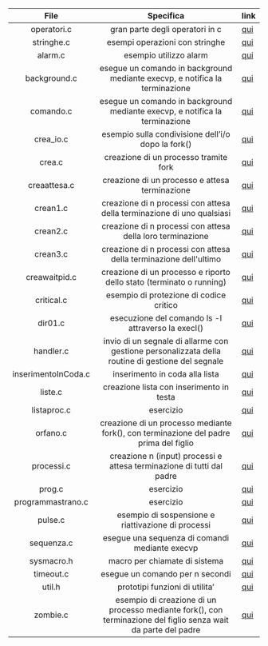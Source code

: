File | Specifica | link
------------ | ------------ | ------------ |
|<div align="center"> operatori.c </div> |  <div align="center"> gran parte degli operatori in c</div> | [qui](https://github.com/fabioguasta/learning-c/blob/master/operatori.c)
|<div align="center"> stringhe.c </div> |  <div align="center"> esempi operazioni con stringhe </div> | [qui](https://github.com/fabioguasta/learning-c/blob/master/stringhe.c)
|<div align="center"> alarm.c </div> | <div align="center"> esempio utilizzo alarm </div> | [qui](https://github.com/fabioguasta/learning-c/blob/master/alarm.c)
|<div align="center"> background.c </div> | <div align="center"> esegue un comando in background mediante execvp, e notifica la terminazione </div> | [qui](https://github.com/fabioguasta/learning-c/blob/master/background.c)
|<div align="center"> comando.c </div>| <div align="center"> esegue un comando in background mediante execvp, e notifica la terminazione </div> | [qui](https://github.com/fabioguasta/learning-c/blob/master/comando.c)
|<div align="center"> crea_io.c </div> |<div align="center"> esempio sulla condivisione dell’i/o dopo la fork() </div> | [qui](https://github.com/fabioguasta/learning-c/blob/master/crea_io.c)
|<div align="center"> crea.c </div> |  <div align="center"> creazione di un processo tramite fork </div> | [qui](https://github.com/fabioguasta/learning-c/blob/master/crea.c)
|<div align="center"> creaattesa.c </div> |  <div align="center">  creazione di un processo e attesa terminazione </div> | [qui](https://github.com/fabioguasta/learning-c/blob/master/creaattesa.c)
|<div align="center"> crean1.c </div> |  <div align="center"> creazione di n processi con attesa della terminazione di uno qualsiasi </div> | [qui](https://github.com/fabioguasta/learning-c/blob/master/crean1.c)
|<div align="center"> crean2.c </div> | <div align="center"> creazione di n processi con attesa della loro terminazione </div> | [qui](https://github.com/fabioguasta/learning-c/blob/master/crean2.c)
|<div align="center"> crean3.c </div> |  <div align="center"> creazione di n processi con attesa della terminazione dell'ultimo </div> | [qui](https://github.com/fabioguasta/learning-c/blob/master/crean3.c)
|<div align="center"> creawaitpid.c </div> |  <div align="center"> creazione di un processo e riporto dello stato (terminato o running) </div> | [qui](https://github.com/fabioguasta/learning-c/blob/master/creawaitpid.c)
|<div align="center"> critical.c </div> |  <div align="center"> esempio di protezione di codice critico </div> | [qui](https://github.com/fabioguasta/learning-c/blob/master/critical.c)
|<div align="center"> dir01.c </div> |  <div align="center"> esecuzione del comando ls -l attraverso la execl() </div> | [qui](https://github.com/fabioguasta/learning-c/blob/master/dir01.c)
|<div align="center"> handler.c </div> |  <div align="center">  invio di un segnale di allarme con gestione personalizzata della routine di gestione del segnale </div> | [qui](https://github.com/fabioguasta/learning-c/blob/master/handler.c)
|<div align="center"> inserimentoInCoda.c </div> |  <div align="center"> inserimento in coda alla lista </div> | [qui](https://github.com/fabioguasta/learning-c/blob/master/inserimentoInCoda.c)
|<div align="center"> liste.c </div> |  <div align="center"> creazione lista con inserimento in testa </div> | [qui](https://github.com/fabioguasta/learning-c/blob/master/liste.c)
|<div align="center"> listaproc.c </div> |  <div align="center"> esercizio </div> | [qui](https://github.com/fabioguasta/learning-c/blob/master/listaproc.c)
|<div align="center"> orfano.c </div> |  <div align="center"> creazione di un processo mediante fork(), con terminazione del padre prima del figlio </div> | [qui](https://github.com/fabioguasta/learning-c/blob/master/orfano.c)
|<div align="center"> processi.c </div> |  <div align="center"> creazione n (input) processi e attesa terminazione di tutti dal padre </div> | [qui](https://github.com/fabioguasta/learning-c/blob/master/processi.c)
|<div align="center"> prog.c </div> |  <div align="center"> esercizio </div> | [qui](https://github.com/fabioguasta/learning-c/blob/master/prog.c)
|<div align="center"> programmastrano.c </div> |  <div align="center"> esercizio </div> | [qui](https://github.com/fabioguasta/learning-c/blob/master/programmastrano.c)
|<div align="center"> pulse.c </div> |  <div align="center"> esempio di sospensione e riattivazione di processi </div> | [qui](https://github.com/fabioguasta/learning-c/blob/master/pulse.c)
|<div align="center"> sequenza.c </div> |  <div align="center"> esegue una sequenza di comandi mediante execvp </div> | [qui](https://github.com/fabioguasta/learning-c/blob/master/sequenza.c)
|<div align="center"> sysmacro.h </div> |  <div align="center"> macro per chiamate di sistema </div> | [qui](https://github.com/fabioguasta/learning-c/blob/master/sysmacro.h)
|<div align="center"> timeout.c </div> |  <div align="center">  esegue un comando per n secondi </div> | [qui](https://github.com/fabioguasta/learning-c/blob/master/timeout.c)
|<div align="center"> util.h </div> |  <div align="center"> prototipi funzioni di utilita’ </div> | [qui](https://github.com/fabioguasta/learning-c/blob/master/util.h)
|<div align="center"> zombie.c </div> |  <div align="center">  esempio di creazione di un processo mediante fork(), con terminazione del figlio senza wait da parte del padre </div> | [qui](https://github.com/fabioguasta/learning-c/blob/master/zombie.c)


